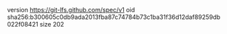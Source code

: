 version https://git-lfs.github.com/spec/v1
oid sha256:b300605c0db9ada2013fba87c74784b73c1ba31f36d12daf89259db022f08421
size 202
